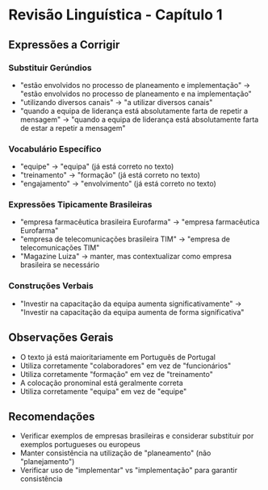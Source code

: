 # Revisão Linguística - Capítulo 1

## Expressões a Corrigir

### Substituir Gerúndios
- "estão envolvidos no processo de planeamento e implementação" → "estão envolvidos no processo de planeamento e na implementação"
- "utilizando diversos canais" → "a utilizar diversos canais"
- "quando a equipa de liderança está absolutamente farta de repetir a mensagem" → "quando a equipa de liderança está absolutamente farta de estar a repetir a mensagem"

### Vocabulário Específico
- "equipe" → "equipa" (já está correto no texto)
- "treinamento" → "formação" (já está correto no texto)
- "engajamento" → "envolvimento" (já está correto no texto)

### Expressões Tipicamente Brasileiras
- "empresa farmacêutica brasileira Eurofarma" → "empresa farmacêutica Eurofarma"
- "empresa de telecomunicações brasileira TIM" → "empresa de telecomunicações TIM"
- "Magazine Luiza" → manter, mas contextualizar como empresa brasileira se necessário

### Construções Verbais
- "Investir na capacitação da equipa aumenta significativamente" → "Investir na capacitação da equipa aumenta de forma significativa"

## Observações Gerais
- O texto já está maioritariamente em Português de Portugal
- Utiliza corretamente "colaboradores" em vez de "funcionários"
- Utiliza corretamente "formação" em vez de "treinamento"
- A colocação pronominal está geralmente correta
- Utiliza corretamente "equipa" em vez de "equipe"

## Recomendações
- Verificar exemplos de empresas brasileiras e considerar substituir por exemplos portugueses ou europeus
- Manter consistência na utilização de "planeamento" (não "planejamento")
- Verificar uso de "implementar" vs "implementação" para garantir consistência
